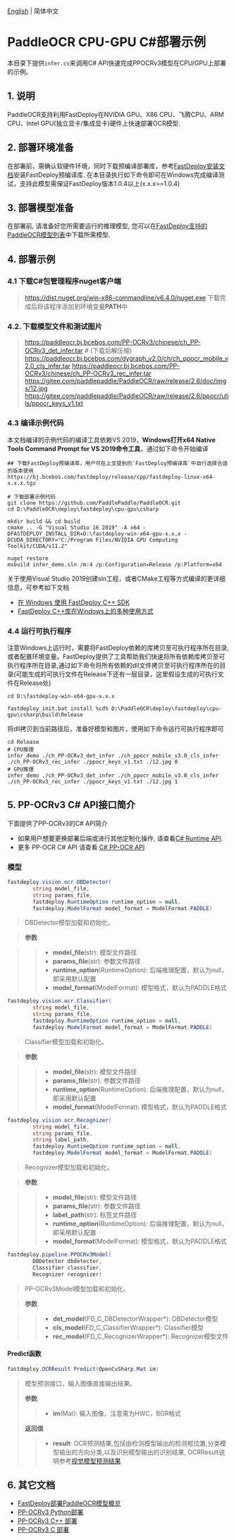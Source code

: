 [English](README.md) | 简体中文
# PaddleOCR CPU-GPU C#部署示例

本目录下提供`infer.cs`来调用C# API快速完成PPOCRv3模型在CPU/GPU上部署的示例。

## 1. 说明  
PaddleOCR支持利用FastDeploy在NVIDIA GPU、X86 CPU、飞腾CPU、ARM CPU、Intel GPU(独立显卡/集成显卡)硬件上快速部署OCR模型.

## 2. 部署环境准备  
在部署前，需确认软硬件环境，同时下载预编译部署库，参考[FastDeploy安装文档](https://github.com/PaddlePaddle/FastDeploy/blob/develop/docs/cn/build_and_install#FastDeploy预编译库安装)安装FastDeploy预编译库. 在本目录执行如下命令即可在Windows完成编译测试，支持此模型需保证FastDeploy版本1.0.4以上(x.x.x>=1.0.4)

## 3. 部署模型准备
在部署前, 请准备好您所需要运行的推理模型, 您可以在[FastDeploy支持的PaddleOCR模型列表](../README.md)中下载所需模型.

## 4. 部署示例

### 4.1 下载C#包管理程序nuget客户端
> https://dist.nuget.org/win-x86-commandline/v6.4.0/nuget.exe
下载完成后将该程序添加到环境变量**PATH**中

### 4.2. 下载模型文件和测试图片
> https://paddleocr.bj.bcebos.com/PP-OCRv3/chinese/ch_PP-OCRv3_det_infer.tar # (下载后解压缩)
> https://paddleocr.bj.bcebos.com/dygraph_v2.0/ch/ch_ppocr_mobile_v2.0_cls_infer.tar
> https://paddleocr.bj.bcebos.com/PP-OCRv3/chinese/ch_PP-OCRv3_rec_infer.tar
> https://gitee.com/paddlepaddle/PaddleOCR/raw/release/2.6/doc/imgs/12.jpg
> https://gitee.com/paddlepaddle/PaddleOCR/raw/release/2.6/ppocr/utils/ppocr_keys_v1.txt

### 4.3 编译示例代码

本文档编译的示例代码的编译工具依赖VS 2019，**Windows打开x64 Native Tools Command Prompt for VS 2019命令工具**，通过如下命令开始编译


```shell
## 下载FastDeploy预编译库，用户可在上文提到的`FastDeploy预编译库`中自行选择合适的版本使用
https://bj.bcebos.com/fastdeploy/release/cpp/fastdeploy-linux-x64-x.x.x.tgz

# 下载部署示例代码
git clone https://github.com/PaddlePaddle/PaddleOCR.git
cd D:\PaddleOCR\deploy\fastdeploy\cpu-gpu\csharp

mkdir build && cd build
cmake .. -G "Visual Studio 16 2019" -A x64 -DFASTDEPLOY_INSTALL_DIR=D:\fastdeploy-win-x64-gpu-x.x.x -DCUDA_DIRECTORY="C:/Program Files/NVIDIA GPU Computing Toolkit/CUDA/v11.2"

nuget restore
msbuild infer_demo.sln /m:4 /p:Configuration=Release /p:Platform=x64
```

关于使用Visual Studio 2019创建sln工程，或者CMake工程等方式编译的更详细信息，可参考如下文档
- [在 Windows 使用 FastDeploy C++ SDK](https://github.com/PaddlePaddle/FastDeploy/tree/develop/docs/cn/faq/use_sdk_on_windows.md)
- [FastDeploy C++库在Windows上的多种使用方式](https://github.com/PaddlePaddle/FastDeploy/tree/develop/docs/cn/faq/use_sdk_on_windows_build.md)

### 4.4 运行可执行程序

注意Windows上运行时，需要将FastDeploy依赖的库拷贝至可执行程序所在目录, 或者配置环境变量。FastDeploy提供了工具帮助我们快速将所有依赖库拷贝至可执行程序所在目录,通过如下命令将所有依赖的dll文件拷贝至可执行程序所在的目录(可能生成的可执行文件在Release下还有一层目录，这里假设生成的可执行文件在Release处)
```shell
cd D:\fastdeploy-win-x64-gpu-x.x.x

fastdeploy_init.bat install %cd% D:\PaddleOCR\deploy\fastdeploy\cpu-gpu\csharp\build\Release
```

将dll拷贝到当前路径后，准备好模型和图片，使用如下命令运行可执行程序即可
```shell
cd Release
# CPU推理
infer_demo ./ch_PP-OCRv3_det_infer ./ch_ppocr_mobile_v3.0_cls_infer ./ch_PP-OCRv3_rec_infer ./ppocr_keys_v1.txt ./12.jpg 0
# GPU推理
infer_demo ./ch_PP-OCRv3_det_infer ./ch_ppocr_mobile_v3.0_cls_infer ./ch_PP-OCRv3_rec_infer ./ppocr_keys_v1.txt ./12.jpg 1
```

## 5. PP-OCRv3 C# API接口简介
下面提供了PP-OCRv3的C# API简介

- 如果用户想要更换部署后端或进行其他定制化操作, 请查看[C# Runtime API](https://baidu-paddle.github.io/fastdeploy-api/csharp/html/classfastdeploy_1_1RuntimeOption.html).
- 更多 PP-OCR C# API 请查看 [C# PP-OCR API](https://github.com/PaddlePaddle/FastDeploy/blob/develop/csharp/fastdeploy/vision/ocr/model.cs)

### 模型

```c#
fastdeploy.vision.ocr.DBDetector(
        string model_file,
        string params_file,
        fastdeploy.RuntimeOption runtime_option = null,
        fastdeploy.ModelFormat model_format = ModelFormat.PADDLE)
```

> DBDetector模型加载和初始化。

> **参数**

>> * **model_file**(str): 模型文件路径
>> * **params_file**(str): 参数文件路径
>> * **runtime_option**(RuntimeOption): 后端推理配置，默认为null，即采用默认配置
>> * **model_format**(ModelFormat): 模型格式，默认为PADDLE格式

```c#
fastdeploy.vision.ocr.Classifier(
        string model_file,
        string params_file,
        fastdeploy.RuntimeOption runtime_option = null,
        fastdeploy.ModelFormat model_format = ModelFormat.PADDLE)
```

> Classifier模型加载和初始化。

> **参数**

>> * **model_file**(str): 模型文件路径
>> * **params_file**(str): 参数文件路径
>> * **runtime_option**(RuntimeOption): 后端推理配置，默认为null，即采用默认配置
>> * **model_format**(ModelFormat): 模型格式，默认为PADDLE格式

```c#
fastdeploy.vision.ocr.Recognizer(
        string model_file,
        string params_file,
        string label_path,
        fastdeploy.RuntimeOption runtime_option = null,
        fastdeploy.ModelFormat model_format = ModelFormat.PADDLE)
```

> Recognizer模型加载和初始化。

> **参数**

>> * **model_file**(str): 模型文件路径
>> * **params_file**(str): 参数文件路径
>> * **label_path**(str): 标签文件路径
>> * **runtime_option**(RuntimeOption): 后端推理配置，默认为null，即采用默认配置
>> * **model_format**(ModelFormat): 模型格式，默认为PADDLE格式

```c#
fastdeploy.pipeline.PPOCRv3Model(
        DBDetector dbdetector,
        Classifier classifier,
        Recognizer recognizer)
```

> PP-OCRv3Model模型加载和初始化。

> **参数**

>> * **det_model**(FD_C_DBDetectorWrapper*): DBDetector模型
>> * **cls_model**(FD_C_ClassifierWrapper*): Classifier模型
>> * **rec_model**(FD_C_RecognizerWrapper*): Recognizer模型文件

#### Predict函数

```c#
fastdeploy.OCRResult Predict(OpenCvSharp.Mat im)
```

> 模型预测接口，输入图像直接输出结果。
>
> **参数**
>
>> * **im**(Mat): 输入图像，注意需为HWC，BGR格式
>>
> **返回值**
>
>> * **result**: OCR预测结果,包括由检测模型输出的检测框位置,分类模型输出的方向分类,以及识别模型输出的识别结果, OCRResult说明参考[视觉模型预测结果](../../../../../docs/api/vision_results/)


## 6. 其它文档
- [FastDeploy部署PaddleOCR模型概览](../../)
- [PP-OCRv3 Python部署](../python)
- [PP-OCRv3 C++ 部署](../cpp)
- [PP-OCRv3 C 部署](../c)
